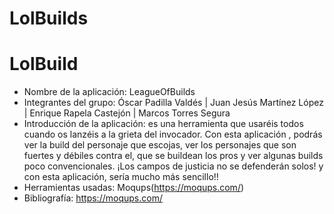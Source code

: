 # LolBuilds

# LolBuild

* Nombre de la aplicación: LeagueOfBuilds
* Integrantes del grupo: Óscar Padilla Valdés | Juan Jesús Martínez López | Enrique Rapela Castejón | Marcos Torres Segura
* Introducción de la aplicación: es una herramienta que usaréis todos cuando os lanzéis a la grieta del invocador. Con esta aplicación , podrás ver la build del personaje que escojas, ver los personajes que son fuertes y débiles contra el, que se buildean los pros  y ver algunas builds poco convencionales. ¡Los campos de justicia no se defenderán solos! y con esta aplicación, sería mucho más sencillo!!
* Herramientas usadas: Moqups(https://moqups.com/)
* Bibliografía: https://moqups.com/ 

